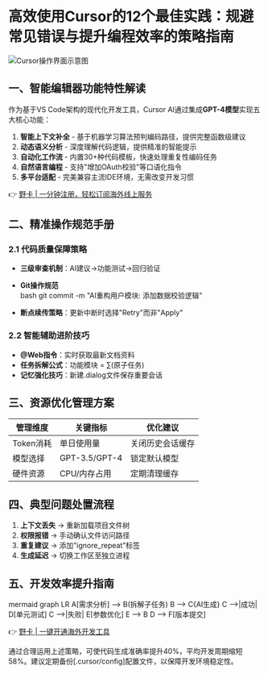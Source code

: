 # 高效使用Cursor的12个最佳实践：规避常见错误与提升编程效率的策略指南

![Cursor操作界面示意图](https://bbtdd.com/wp-content/uploads/img/95830676301958.webp)

## 一、智能编辑器功能特性解读
作为基于VS Code架构的现代化开发工具，Cursor AI通过集成**GPT-4模型**实现五大核心功能：

1. **智能上下文补全** - 基于机器学习算法预判编码路径，提供完整函数级建议
2. **动态语义分析** - 深度理解代码逻辑，提供精准的智能提示
3. **自动化工作流** - 内置30+种代码模板，快速处理重复性编码任务
4. **自然语言编程** - 支持"增加OAuth校验"等口语化指令
5. **多平台适配** - 完美兼容主流IDE环境，无需改变开发习惯

👉 [野卡 | 一分钟注册，轻松订阅海外线上服务](https://bbtdd.com/yeka)

## 二、精准操作规范手册

### 2.1 代码质量保障策略
- **三级审查机制**：AI建议→功能测试→回归验证
- **Git操作规范**  
  bash
  git commit -m "AI重构用户模块: 添加数据校验逻辑"
  
- **断点续传策略**：更新中断时选择"Retry"而非"Apply"

### 2.2 智能辅助进阶技巧
- **@Web指令**：实时获取最新文档资料
- **任务拆解公式**：功能模块 = ∑(原子任务)
- **记忆强化技巧**：新建.dialog文件保存重要会话

## 三、资源优化管理方案

| 管理维度 | 关键指标 | 优化建议 |
|---------|--------|---------|
| Token消耗 | 单日使用量 | 关闭历史会话缓存 |
| 模型选择 | GPT-3.5/GPT-4 | 锁定默认模型 |
| 硬件资源 | CPU/内存占用 | 定期清理缓存 |

## 四、典型问题处置流程

1. **上下文丢失** → 重新加载项目文件树
2. **权限报错** → 手动确认文件访问路径
3. **重复建议** → 添加"ignore_repeat"标签
4. **生成延迟** → 切换工作区至独立进程

## 五、开发效率提升指南

mermaid
graph LR
A[需求分析] --> B(拆解子任务)
B --> C{AI生成}
C -->|成功| D[单元测试]
C -->|失败| E[参数优化]
E --> B
D --> F[版本提交]


👉 [野卡 | 一键开通海外开发工具](https://bbtdd.com/yeka)

通过合理运用上述策略，可使代码生成准确率提升40%，平均开发周期缩短58%。建议定期备份\[.cursor/config\]配置文件，以保障开发环境稳定性。